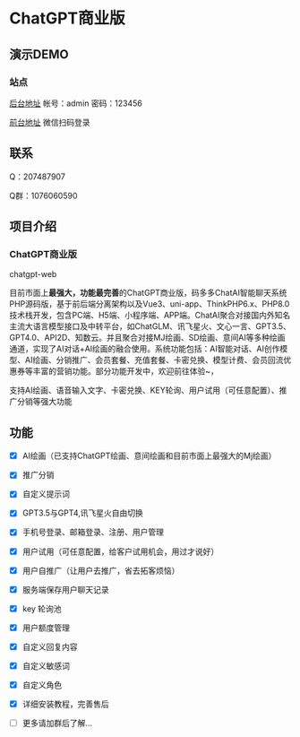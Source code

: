 # ChatGPT商业版

## 演示DEMO

### 站点



[后台地址](https://chat-demo.mddai.cn/admin)
帐号：admin
密码：123456

[前台地址](https://gpt.zheisin.cn)
微信扫码登录

## 联系

Q：207487907

Q群：1076060590

## 项目介绍

### ChatGPT商业版

chatgpt-web

目前市面上**最强大，功能最完善**的ChatGPT商业版，码多多ChatAI智能聊天系统PHP源码版，基于前后端分离架构以及Vue3、uni-app、ThinkPHP6.x、PHP8.0技术栈开发，包含PC端、H5端、小程序端、APP端。ChatAI聚合对接国内外知名主流大语言模型接口及中转平台，如ChatGLM、讯飞星火、文心一言、GPT3.5、GPT4.0、API2D、知数云。并且聚合对接MJ绘画、SD绘画、意间AI等多种绘画通道，实现了AI对话+AI绘画的融合使用。系统功能包括：AI智能对话、AI创作模型、AI绘画、分销推广、会员套餐、充值套餐、卡密兑换、模型计费、会员回流优惠券等丰富的营销功能。部分功能开发中，欢迎前往体验~，

支持AI绘画、语音输入文字、卡密兑换、KEY轮询、用户试用（可任意配置）、推广分销等强大功能


## 功能

- [x] AI绘画（已支持ChatGPT绘画、意间绘画和目前市面上最强大的Mj绘画）

- [x] 推广分销

- [x] 自定义提示词

- [x] GPT3.5与GPT4,讯飞星火自由切换

- [x] 手机号登录、邮箱登录、注册、用户管理

- [x] 用户试用（可任意配置，给客户试用机会，用过才说好）

- [x] 用户自推广（让用户去推广，省去拓客烦恼）

- [x] 服务端保存用户聊天记录

- [x] key 轮询池

- [x] 用户额度管理

- [x] 自定义回复内容

- [x] 自定义敏感词

- [x] 自定义角色

- [x] 详细安装教程，完善售后

- [ ] 更多请加群后了解...
